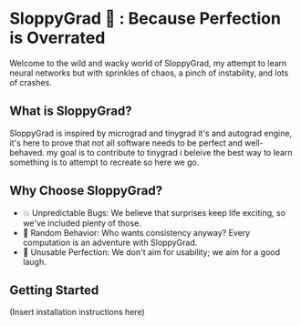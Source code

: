 # SloppyGrad 🤪 : Because Perfection is Overrated

Welcome to the wild and wacky world of SloppyGrad, my attempt to learn neural networks but with sprinkles of chaos, a pinch of instability, and lots of crashes.

## What is SloppyGrad?

SloppyGrad is inspired by micrograd and tinygrad it's and autograd engine, it's here to prove that not all software needs to be perfect and well-behaved. my goal is to contribute to tinygrad i beleive the best way to learn something is to attempt to recreate so here we go.

## Why Choose SloppyGrad?

- 💥 Unpredictable Bugs: We believe that surprises keep life exciting, so we've included plenty of those.
- 🤪 Random Behavior: Who wants consistency anyway? Every computation is an adventure with SloppyGrad.
- 🤯 Unusable Perfection: We don't aim for usability; we aim for a good laugh.

## Getting Started

(Insert installation instructions here)
